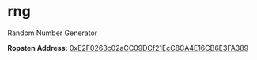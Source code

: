 # rng
Random Number Generator

**Ropsten Address:** [0xE2F0263c02aCC09DCf21EcC8CA4E16CB6E3FA389](http://ropsten.etherscan.io/address/0xE2F0263c02aCC09DCf21EcC8CA4E16CB6E3FA389)
